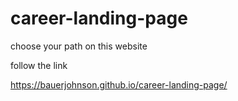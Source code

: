 # career-landing-page
choose your path on this website

follow the link

https://bauerjohnson.github.io/career-landing-page/
